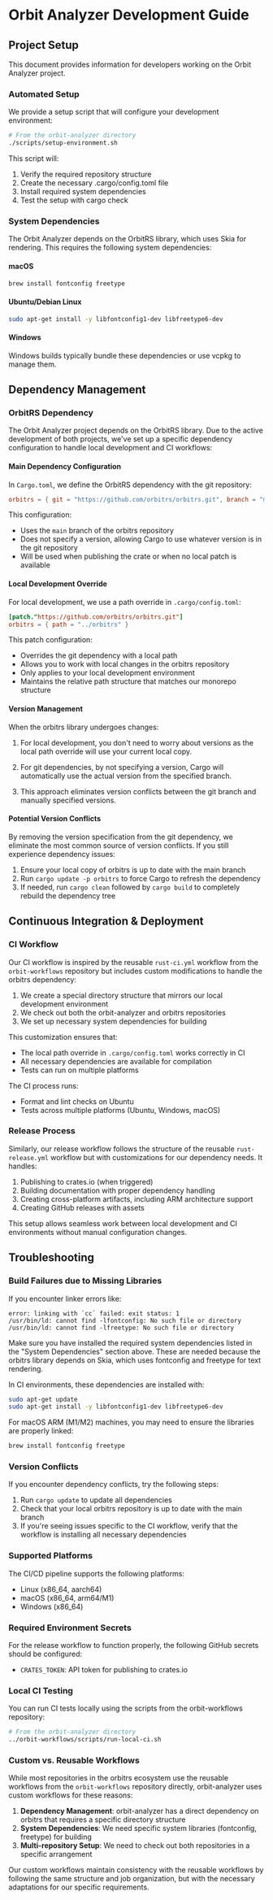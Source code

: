 # Orbit Analyzer Development Guide

## Project Setup

This document provides information for developers working on the Orbit Analyzer project.

### Automated Setup

We provide a setup script that will configure your development environment:

```bash
# From the orbit-analyzer directory
./scripts/setup-environment.sh
```

This script will:
1. Verify the required repository structure
2. Create the necessary .cargo/config.toml file
3. Install required system dependencies
4. Test the setup with cargo check

### System Dependencies

The Orbit Analyzer depends on the OrbitRS library, which uses Skia for rendering. This requires the following system dependencies:

#### macOS
```bash
brew install fontconfig freetype
```

#### Ubuntu/Debian Linux
```bash
sudo apt-get install -y libfontconfig1-dev libfreetype6-dev
```

#### Windows
Windows builds typically bundle these dependencies or use vcpkg to manage them.

## Dependency Management

### OrbitRS Dependency

The Orbit Analyzer project depends on the OrbitRS library. Due to the active development of both projects, we've set up a specific dependency configuration to handle local development and CI workflows:

#### Main Dependency Configuration

In `Cargo.toml`, we define the OrbitRS dependency with the git repository:

```toml
orbitrs = { git = "https://github.com/orbitrs/orbitrs.git", branch = "main" }
```

This configuration:
- Uses the `main` branch of the orbitrs repository
- Does not specify a version, allowing Cargo to use whatever version is in the git repository
- Will be used when publishing the crate or when no local patch is available

#### Local Development Override

For local development, we use a path override in `.cargo/config.toml`:

```toml
[patch."https://github.com/orbitrs/orbitrs.git"]
orbitrs = { path = "../orbitrs" }
```

This patch configuration:
- Overrides the git dependency with a local path
- Allows you to work with local changes in the orbitrs repository
- Only applies to your local development environment
- Maintains the relative path structure that matches our monorepo structure

#### Version Management

When the orbitrs library undergoes changes:

1. For local development, you don't need to worry about versions as the local path override will use your current local copy.

2. For git dependencies, by not specifying a version, Cargo will automatically use the actual version from the specified branch.

3. This approach eliminates version conflicts between the git branch and manually specified versions.

#### Potential Version Conflicts

By removing the version specification from the git dependency, we eliminate the most common source of version conflicts. If you still experience dependency issues:

1. Ensure your local copy of orbitrs is up to date with the main branch
2. Run `cargo update -p orbitrs` to force Cargo to refresh the dependency
3. If needed, run `cargo clean` followed by `cargo build` to completely rebuild the dependency tree

## Continuous Integration & Deployment

### CI Workflow

Our CI workflow is inspired by the reusable `rust-ci.yml` workflow from the `orbit-workflows` repository but includes custom modifications to handle the orbitrs dependency:

1. We create a special directory structure that mirrors our local development environment
2. We check out both the orbit-analyzer and orbitrs repositories
3. We set up necessary system dependencies for building

This customization ensures that:
- The local path override in `.cargo/config.toml` works correctly in CI
- All necessary dependencies are available for compilation
- Tests can run on multiple platforms

The CI process runs:
- Format and lint checks on Ubuntu
- Tests across multiple platforms (Ubuntu, Windows, macOS)

### Release Process

Similarly, our release workflow follows the structure of the reusable `rust-release.yml` workflow but with customizations for our dependency needs. It handles:

1. Publishing to crates.io (when triggered)
2. Building documentation with proper dependency handling
3. Creating cross-platform artifacts, including ARM architecture support
4. Creating GitHub releases with assets

This setup allows seamless work between local development and CI environments without manual configuration changes.

## Troubleshooting

### Build Failures due to Missing Libraries

If you encounter linker errors like:
```
error: linking with `cc` failed: exit status: 1
/usr/bin/ld: cannot find -lfontconfig: No such file or directory
/usr/bin/ld: cannot find -lfreetype: No such file or directory
```

Make sure you have installed the required system dependencies listed in the "System Dependencies" section above. These are needed because the orbitrs library depends on Skia, which uses fontconfig and freetype for text rendering.

In CI environments, these dependencies are installed with:
```bash
sudo apt-get update
sudo apt-get install -y libfontconfig1-dev libfreetype6-dev
```

For macOS ARM (M1/M2) machines, you may need to ensure the libraries are properly linked:
```bash
brew install fontconfig freetype
```

### Version Conflicts

If you encounter dependency conflicts, try the following steps:
1. Run `cargo update` to update all dependencies
2. Check that your local orbitrs repository is up to date with the main branch
3. If you're seeing issues specific to the CI workflow, verify that the workflow is installing all necessary dependencies

### Supported Platforms

The CI/CD pipeline supports the following platforms:
- Linux (x86_64, aarch64)
- macOS (x86_64, arm64/M1)
- Windows (x86_64)

### Required Environment Secrets

For the release workflow to function properly, the following GitHub secrets should be configured:
- `CRATES_TOKEN`: API token for publishing to crates.io

### Local CI Testing

You can run CI tests locally using the scripts from the orbit-workflows repository:

```bash
# From the orbit-analyzer directory
../orbit-workflows/scripts/run-local-ci.sh
```

### Custom vs. Reusable Workflows

While most repositories in the orbitrs ecosystem use the reusable workflows from the `orbit-workflows` repository directly, orbit-analyzer uses custom workflows for these reasons:

1. **Dependency Management**: orbit-analyzer has a direct dependency on orbitrs that requires a specific directory structure
2. **System Dependencies**: We need specific system libraries (fontconfig, freetype) for building
3. **Multi-repository Setup**: We need to check out both repositories in a specific arrangement

Our custom workflows maintain consistency with the reusable workflows by following the same structure and job organization, but with the necessary adaptations for our specific requirements.
